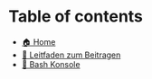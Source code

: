 # Table of contents

* [🏠 Home](README.md)
* [🤝 Leitfaden zum Beitragen](leitfaden-zum-beitragen.md)
* [🤝 Bash Konsole](Bash_Konsole/bash_konsole.md)